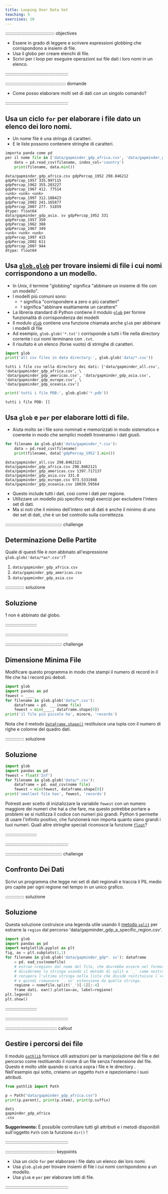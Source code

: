 ```yaml
---
title: Looping Over Data Set
teaching: 5
exercises: 10
---
```


::::::::::::::::::::::::::::::::::::::: objectives

- Essere in grado di leggere e scrivere espressioni globbing che corrispondono a insiemi di file.
- Usa il globo per creare elenchi di file.
- Scrivi per i loop per eseguire operazioni sui file dati i loro nomi in un elenco.

::::::::::::::::::::::::::::::::::::::::::::::::::

:::::::::::::::::::::::::::::::::::::::::::::::: domande

- Come posso elaborare molti set di dati con un singolo comando?

::::::::::::::::::::::::::::::::::::::::::::::::::

## Usa un ciclo `for` per elaborare i file dato un elenco dei loro nomi.

- Un nome file è una stringa di caratteri.
- E le liste possono contenere stringhe di caratteri.

```python
importa panda come pd
per il nome file in ['data/gapminder_gdp_africa.csv', 'data/gapminder_gdp_asia.csv']:
    data = pd.read_csv(filename, index_col='country')
    print(filename, data.min())
```

```output
data/gapminder_gdp_africa.csv gdpPercap_1952 298.846212
gdpPercap_1957 335.997115
gdpPercap_1962 355.203227
gdpPercap_1967 412. 77514
<unk> <unk> <unk>
gdpPercap_1997 312.188423
gdpPercap_2002 241.165877
gdpPercap_2007 277. 51859
dtype: float64
data/gapminder_gdp_asia. sv gdpPercap_1952 331
gdpPercap_1957 350
gdpPercap_1962 388
gdpPercap_1967 349
<unk> <unk> <unk>
gdpPercap_1997 415
gdpPercap_2002 611
gdpPercap_2007 944
dtype: float64
```

## Usa [`glob.glob`](https://docs.python.org/3/library/glob.html#glob.glob) per trovare insiemi di file i cui nomi corrispondono a un modello.

- In Unix, il termine "globbing" significa "abbinare un insieme di file con un modello".
- I modelli più comuni sono:
  - `*` significa "corrispondere a zero o più caratteri"
  - `?` significa "abbinare esattamente un carattere"
- La libreria standard di Python contiene il modulo [`glob`](https://docs.python.org/3/library/glob.html) per fornire funzionalità di corrispondenza dei modelli
- Il modulo [`glob`](https://docs.python.org/3/library/glob.html) contiene una funzione chiamata anche `glob` per abbinare i modelli di file
- Ad esempio, `glob.glob('*.txt')` corrisponde a tutti i file nella directory corrente
  i cui nomi terminano con `.txt`.
- Il risultato è un elenco (forse vuoto) di stringhe di caratteri.

```python
import glob
print('all csv files in data directory:', glob.glob('data/*.csv'))
```

```output
tutti i file csv nella directory dei dati: ['data/gapminder_all.csv', 'data/gapminder_gdp_africa.csv', \
'data/gapminder_gdp_americas.csv', 'data/gapminder_gdp_asia.csv', 'data/gapminder_gdp_europe.csv', \
'data/gapminder_gdp_oceania.csv']
```

```python
print('tutti i file PDB:', glob.glob('*.pdb'))
```

```output
tutti i file PDB: []
```

## Usa `glob` e `per` per elaborare lotti di file.

- Aiuta molto se i file sono nominati e memorizzati in modo sistematico e coerente
  in modo che semplici modelli troveranno i dati giusti.

```python
for filename in glob.glob('data/gapminder_*.csv'):
    data = pd.read_csv(filename)
    print(filename, data['gdpPercap_1952'].min())
```

```output
data/gapminder_all.csv 298.8462121
data/gapminder_gdp_africa.csv 298.8462121
data/gapminder_gdp_americas.csv 1397.717137
data/gapminder_gdp_asia.csv 331.0
data/gapminder_gdp_europe.csv 973.5331948
data/gapminder_gdp_oceania.csv 10039.59564
```

- Questo include tutti i dati, così come i dati per regione.
- Utilizzare un modello più specifico negli esercizi per escludere l'intero set di dati.
- Ma si noti che il minimo dell'intero set di dati è anche il minimo di uno dei set di dati,
  che è un bel controllo sulla correttezza.

::::::::::::::::::::::::::::::::::::::::::::: challenge

## Determinazione Delle Partite

Quale di questi file è _non_ abbinato all'espressione `glob.glob('data/*as*.csv')`?

1. `data/gapminder_gdp_africa.csv`
2. `data/gapminder_gdp_americas.csv`
3. `data/gapminder_gdp_asia.csv`

::::::::::::::: soluzione

## Soluzione

1 non è abbinato dal globo.

:::::::::::::::::::::::::

::::::::::::::::::::::::::::::::::::::::::::::::::

::::::::::::::::::::::::::::::::::::::::::::: challenge

## Dimensione Minima File

Modificare questo programma in modo che stampi il numero di record in
il file che ha i record più deboli.

```python
import glob
import pandas as pd
fewest = ____
for filename in glob.glob('data/*.csv'):
    dataframe = pd. ___(nome file)
    fewest = min(____, dataframe.shape[0])
print('il file più piccolo ha', minore, 'records')
```

Nota che il metodo [`DataFrame.shape()`][shape-method]
restituisce una tupla con il numero di righe e colonne del quadro dati.

::::::::::::::: soluzione

## Soluzione

```python
import glob
import pandas as pd
fewest = float('Inf')
for filename in glob.glob('data/*.csv'):
    dataframe = pd. ead_csv(nome file)
    fewest = min(fewest, dataframe.shape[0])
print('smallest file has', fewest, 'records')
```

Potresti aver scelto di inizializzare la variabile `fewest` con un numero maggiore dei numeri
che hai a che fare, ma questo potrebbe portare a problemi se si riutilizza il codice con numeri più grandi.
Python ti permette di usare l'infinito positivo, che funzionerà non importa quanto siano grandi i tuoi numeri.
Quali altre stringhe speciali riconosce la funzione [`float`][float-function]?

:::::::::::::::::::::::::

::::::::::::::::::::::::::::::::::::::::::::::::::

::::::::::::::::::::::::::::::::::::::::::::: challenge

## Confronto Dei Dati

Scrivi un programma che legge nei set di dati regionali
e traccia il PIL medio pro capite per ogni regione nel tempo
in un unico grafico.

::::::::::::::: soluzione

## Soluzione

Questa soluzione costruisce una legenda utile usando il [metodo `split`][split-method] per
estrarre la `region` dal percorso 'data/gapminder\_gdp\_a\_specific\_region.csv'.

```python
import glob
import pandas as pd
import matplotlib.pyplot as plt
fig, ax = plt.subplots(1,1)
for filename in glob.glob('data/gapminder_gdp*. sv'): dataframe
    = pd. ead_csv(nomefile)
    # estrae <region> dal nome del file, che dovrebbe essere nel formato 'data/gapminder_gdp_<region>.csv'.
    # divideremo la stringa usando il metodo di split e `_` come nostro separatore,
    # recupera l'ultima stringa nella lista che divide restituisce (`<region>. sv`), 
    # e quindi rimuovere `. sv` estensione da quella stringa.
    regione = nomefile.split('_')[-1][:-4] 
    frame dati. ean().plot(ax=ax, label=regione)
plt.legend()
plt.show()
```

:::::::::::::::::::::::::

::::::::::::::::::::::::::::::::::::::::::::::::::

:::::::::::::::::::::::::::::::::::::::::  callout

## Gestire i percorsi dei file

Il modulo [`pathlib`][pathlib-module] fornisce utili astrazioni per la manipolazione del file e del percorso come
restituendo il nome di un file senza l'estensione del file. Questo è molto utile quando si carica sopra i file e le directory
. Nell'esempio qui sotto, creiamo un oggetto `Path` e ispezioniamo i suoi attributi.

```python
from pathlib import Path

p = Path("data/gapminder_gdp_africa.csv")
print(p.parent), print(p.stem), print(p.suffix)
```

```output
dati
gapminder_gdp_africa
.csv
```

**Suggerimento:** È possibile controllare tutti gli attributi e i metodi disponibili sull'oggetto `Path` con la funzione `dir()`
!

::::::::::::::::::::::::::::::::::::::::::::::::::

[shape-method]: https://pandas.pydata.org/pandas-docs/stable/reference/api/pandas.DataFrame.shape.html

[float-function]: https://docs.python.org/3/library/functions.html#float

[split-method]: https://docs.python.org/3/library/stdtypes.html#str.split

[pathlib-module]: https://docs.python.org/3/library/pathlib.html

:::::::::::::::::::::::::::::::::::::::: keypoints

- Usa un ciclo `for` per elaborare i file dato un elenco dei loro nomi.
- Usa `glob.glob` per trovare insiemi di file i cui nomi corrispondono a un modello.
- Usa `glob` e `per` per elaborare lotti di file.

::::::::::::::::::::::::::::::::::::::::::::::::::
